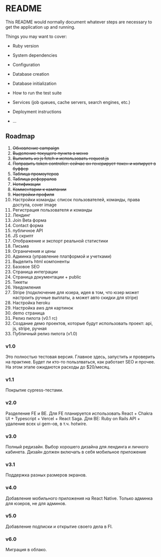 # README

This README would normally document whatever steps are necessary to get the
application up and running.

Things you may want to cover:

* Ruby version

* System dependencies

* Configuration

* Database creation

* Database initialization

* How to run the test suite

* Services (job queues, cache servers, search engines, etc.)

* Deployment instructions

* ...

## Roadmap

1. ~~Обновление campaign~~
2. ~~Выделение текущего пункта в меню~~
3. ~~Выпилить из js fetch и использовать request.js~~
4. ~~Поправить token controller: сейчас он генерирует токен и копирует в буффер~~
5. ~~Таблица промоутеров~~
6. ~~Таблица реферралов~~
7. ~~Нотификации~~
8. ~~Комментарии к кампании~~
9. ~~Настройки профиля~~
10. Настройки команды: список пользователей, команды, права доступа, cover image
11. Регистрация пользователя и команды
12. Лендинг
13. Join Beta форма
14. Contact форма
15. публичное API
16. JS скрипт
17. Отображение и экспорт реальной статистики
18. Письма
19. Ограничения и цены
20. Админка (управление платформой и учетками)
21. Выделить html компоненты
22. Базовое SEO 
23. Страница интеграции 
24. Страница документации + public
25. Тикеты
26. Уведомления
27. Stripe (подключение для юзера, идея в том, что юзер может настроить ручные выплаты, а может авто скидки для stripe)
28. Настройка heroku
29. Настройка aws для картинок
30. demo страница
31. Релиз пилота (v0.1 rc)
32. Создание демо проектов, которые будут использовать проект: api, js, stripe, ручная
33. Публичный релиз пилота (v1.0)


### v1.0
Это полностью тестовая версия. Главное здесь, запустить и проверить на практике.
Будет ли кто-то пользлваться, как работает SEO и прочее. На этом этапе ожидаются расходы
до $20/месяц.

### v1.1
Покрытие cypress-тестами.

### v2.0
Разделение FE и BE. Для FE планируется использовать React + Chakra UI + Typescript + Vercel + React Saga.
Для BE: Ruby on Rails API + удаление всех ui gem-ов, в т.ч. hotwire.

### v3.0
Полный редизайн. Выбор хорошего дизайна для лендинга и личного кабинета.
Дизайн должен включать в себя мобильное приложение

### v3.1
Поддержка разных размеров экранов.

### v4.0
Добавление мобильного приложения на React Native. Только админка для юзеров, не для админов.

### v5.0
Добавление подписки и открытие своего дела в FI.

### v6.0
Миграция в облако.
